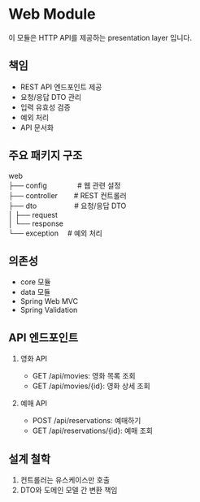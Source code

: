 # Web Module

이 모듈은 HTTP API를 제공하는 presentation layer 입니다.

## 책임
- REST API 엔드포인트 제공
- 요청/응답 DTO 관리
- 입력 유효성 검증
- 예외 처리
- API 문서화

## 주요 패키지 구조
web  
├── config 　　　　# 웹 관련 설정  
├── controller　　 # REST 컨트롤러  
├── dto　　　　　 # 요청/응답 DTO  
│ ├── request  
│ └── response  
└── exception　 # 예외 처리

## 의존성
- core 모듈
- data 모듈
- Spring Web MVC
- Spring Validation

## API 엔드포인트
1. 영화 API
   - GET /api/movies: 영화 목록 조회
   - GET /api/movies/{id}: 영화 상세 조회

2. 예매 API
   - POST /api/reservations: 예매하기
   - GET /api/reservations/{id}: 예매 조회

## 설계 철학
1. 컨트롤러는 유스케이스만 호출
2. DTO와 도메인 모델 간 변환 책임

